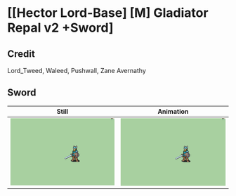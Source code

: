 # [\[Hector Lord-Base\] \[M\] Gladiator Repal v2 +Sword]

## Credit

Lord_Tweed, Waleed, Pushwall, Zane Avernathy
	
## Sword

| Still | Animation |
| :---: | :-------: |
| ![Sword still](./Sword_000.png) | ![Sword animation](./Sword.gif) |
